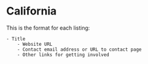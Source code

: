 # California

This is the format for each listing:

```
- Title
    - Website URL
    - Contact email address or URL to contact page
    - Other links for getting involved
```